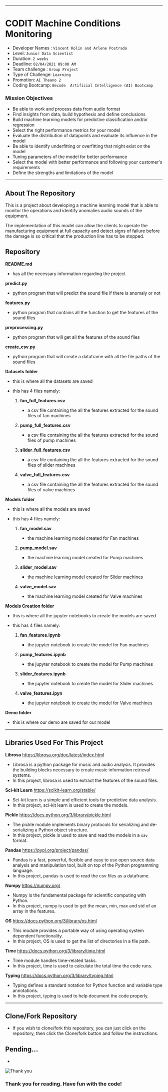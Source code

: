 ______________________________________________________________________________________________________________________________________________________
# CODIT Machine Conditions Monitoring

- Developer Names : `Vincent Rolin and Arlene Postrado`
- Level: `Junior Data Scientist`
- Duration: `2 weeks`
- Deadline: `02/04/2021 09:00 AM`
- Team challenge : `Group Project`
- Type of Challenge: `Learning`
- Promotion: `AI Theano 2`
- Coding Bootcamp: `Becode  Artificial Intelligence (AI) Bootcamp`


### Mission Objectives

- Be able to work and process data from audio format
- Find insights from data, build hypothesis and define conclusions
- Build machine learning models for predictive classification and/or regression
- Select the right performance metrics for your model
- Evaluate the distribution of datapoints and evaluate its influence in the model
- Be able to identify underfitting or overfitting that might exist on the model
- Tuning parameters of the model for better performance
- Select the model with better performance and following your
  customer's requirements
- Define the strengths and limitations of the model

__________________________________________________________________________________________________________________________________________________

## About The Repository

This is a project about developing a machine learning model that is able to monitor the operations and identify anomalies audio sounds of the equipment.

The implementation of this model can allow the clients to operate the manufacturing equipment at full capacity and detect signs of failure before the damage is so critical that the production line has to be stopped.


## Repository

**README.md**
  - has all the necessary information regarding the project

**predict.py**
  - python program that will predict the sound file if there is anomaly or not

**features.py**
  - python program that contains all the function to get the features of the sound files

**preprocessing.py**
  - python program that will get all the features of the sound files

**create_csv.py**
  - python program that will create a dataframe with all the file paths of the sound files

**Datasets folder**
  - this is where all the datasets are saved
  - this has 4 files namely:

      1. **fan_full_features.csv**
          - a csv file containing the all the features extracted for the sound files of fan machines


      2. **pump_full_features.csv**
          - a csv file containing the all the features extracted for the sound files of pump machines


      3. **slider_full_features.csv**
          - a csv file containing the all the features extracted for the sound files of slider machines


      4. **valve_full_features.csv**
          - a csv file containing the all the features extracted for the sound files of valve machines



**Models folder**
  - this is where all the models are saved
  - this has 4 files namely:


      1. **fan_model.sav**
          - the machine learning model created for Fan machines


      2. **pump_model.sav**
          - the machine learning model created for Pump machines


      3. **slider_model.sav**
          - the machine learning model created for Slider machines


      4. **valve_model.sav**
          - the machine learning model created for Valve machines


     
   
**Models Creation folder**
  - this is where all the jupyter notebooks to create the models are saved 
  - this has 4 files namely:


      1. **fan_features.ipynb**
          - the jupyter notebook to create the model for Fan machines


      2. **pump_features.ipynb**
          - the jupyter notebook to create the model for Pump machines


      3. **slider_features.ipynb**
          - the jupyter notebook to create the model for Slider machines


      4. **valve_features.ipyn**
          - the jupyter notebook to create the model for Valve machines
          

**Demo  folder**
  - this is where our demo are saved for our model 
______________________________________________________________________________________________________________________________________________________

## Libraries Used For This Project


**Librosa** https://librosa.org/doc/latest/index.html
  - Librosa is a python package for music and audio analysis. It provides the building blocks necessary to create music information retrieval systems.
  - In this project, librosa is used to extract the features of the sound files.


**Sci-kit Learn** https://scikit-learn.org/stable/
  - Sci-kit learn is a simple and efficient tools for predictive data analysis.
  - In this project, sci-kit learn is used to create the models.


**Pickle** https://docs.python.org/3/library/pickle.html
  - The pickle module implements binary protocols for serializing and de-serializing a Python object structure. 
  - In this project, pickle is used to save and read the models in a `sav` format.


**Pandas** https://pypi.org/project/pandas/
  - Pandas is a fast, powerful, flexible and easy to use open source data analysis and manipulation tool,
built on top of the Python programming language.
  - In this project, pandas is used to read the csv files as a dataframe.


**Numpy** https://numpy.org/
  - Numpy is the fundamental package for scientific computing with Python.
  - In this project, numpy is used to get the mean, min, max and std of an array in the features.


**OS** https://docs.python.org/3/library/os.html
  - This module provides a portable way of using operating system dependent functionality.
  - In this project, OS is used to get the list of directories in a file path.


**Time** https://docs.python.org/3/library/time.html
  - Time module handles time-related tasks.
  - In this project, time is used to calculate the total time the code runs.


**Typing** https://docs.python.org/3/library/typing.html
  - Typing defines a standard notation for Python function and variable type annotations.
  - In this project, typing is used to help document the code properly.

______________________________________________________________________________________________________________________________________________________

## Clone/Fork Repository
  - If you wish to clone/fork this repository, you can just click on the repository, then click the Clone/fork button and follow the instructions.

## Pending...
  - 

![Thank you](https://static.euronews.com/articles/320895/560x315_320895.jpg?1452514624)
### Thank you for reading. Have fun with the code!
